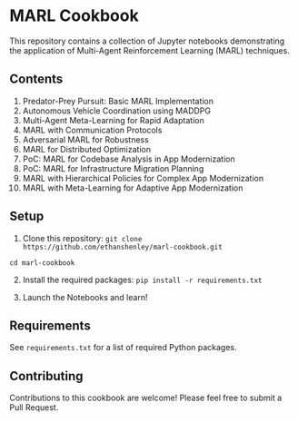 # MARL Cookbook 

This repository contains a collection of Jupyter notebooks demonstrating the application of Multi-Agent Reinforcement Learning (MARL) techniques.

## Contents

1. Predator-Prey Pursuit: Basic MARL Implementation
2. Autonomous Vehicle Coordination using MADDPG
3. Multi-Agent Meta-Learning for Rapid Adaptation
4. MARL with Communication Protocols
5. Adversarial MARL for Robustness
6. MARL for Distributed Optimization
7. PoC: MARL for Codebase Analysis in App Modernization
8. PoC: MARL for Infrastructure Migration Planning
9. MARL with Hierarchical Policies for Complex App Modernization
10. MARL with Meta-Learning for Adaptive App Modernization

## Setup

1. Clone this repository:
`git clone https://github.com/ethanshenley/marl-cookbook.git`

`cd marl-cookbook`

2. Install the required packages:
`pip install -r requirements.txt`

3. Launch the Notebooks and learn!

## Requirements

See `requirements.txt` for a list of required Python packages.

## Contributing

Contributions to this cookbook are welcome! Please feel free to submit a Pull Request.
